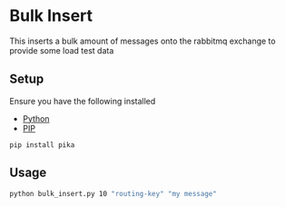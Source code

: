 # Bulk Insert

This inserts a bulk amount of messages onto the rabbitmq exchange to provide some load test data

## Setup

Ensure you have the following installed
- [Python](https://www.python.org/downloads/)
- [PIP](https://pip.pypa.io/en/latest/installing.html)

```
pip install pika
```

## Usage

```bash
python bulk_insert.py 10 "routing-key" "my message"
```
